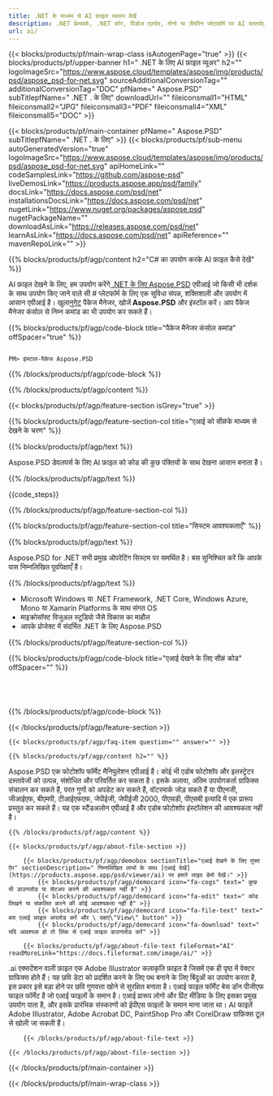 ```yaml
---
title: .NET के माध्यम से AI फ़ाइल स्वरूप देखें
description: .NET फ्रेमवर्क, .NET कोर, विंडोज़ एज़्योर, मोनो या ज़ैमरिन प्लेटफ़ॉर्म पर AI दस्तावेज़ों को लोड करने, प्रस्तुत करने और प्रदर्शित करने के लिए C# स्रोत कोड।
url: ai/
---
```


{{< blocks/products/pf/main-wrap-class isAutogenPage="true" >}}
{{< blocks/products/pf/upper-banner h1=" .NET के लिए AI फ़ाइल व्यूअर" h2="" logoImageSrc="https://www.aspose.cloud/templates/aspose/img/products/psd/aspose_psd-for-net.svg" sourceAdditionalConversionTag="" additionalConversionTag="DOC" pfName=" Aspose.PSD" subTitlepfName=" .NET . के लिए" downloadUrl="" fileiconsmall1="HTML" fileiconsmall2="JPG" fileiconsmall3="PDF" fileiconsmall4="XML" fileiconsmall5="DOC" >}}

{{< blocks/products/pf/main-container pfName=" Aspose.PSD" subTitlepfName=" .NET . के लिए" >}}
{{< blocks/products/pf/sub-menu autoGeneratedVersion="true" logoImageSrc="https://www.aspose.cloud/templates/aspose/img/products/psd/aspose_psd-for-net.svg" apiHomeLink="" codeSamplesLink="https://github.com/aspose-psd" liveDemosLink="https://products.aspose.app/psd/family" docsLink="https://docs.aspose.com/psd/net" installationsDocsLink="https://docs.aspose.com/psd/net" nugetLink="https://www.nuget.org/packages/aspose.psd" nugetPackageName="" downloadAsLink="https://releases.aspose.com/psd/net" learnAsLink="https://docs.aspose.com/psd/net" apiReference="" mavenRepoLink="" >}}

{{% blocks/products/pf/agp/content h2="C# का उपयोग करके AI फ़ाइल कैसे देखें" %}}

AI फ़ाइल देखने के लिए, हम उपयोग करेंगे<a href="/psd/{{< lang-code >}}net"> .NET के लिए Aspose.PSD</a> एपीआई जो किसी भी दर्शक के साथ उपयोग किए जाने वाले सी # प्लेटफॉर्म के लिए एक सुविधा संपन्न, शक्तिशाली और उपयोग में आसान एपीआई है। खुला<a href="https://www.nuget.org/packages/aspose.psd">नुगेट</a> पैकेज मैनेजर, खोजें<b> Aspose.PSD</b> और इंस्टॉल करें। आप पैकेज मैनेजर कंसोल से निम्न कमांड का भी उपयोग कर सकते हैं।

{{% blocks/products/pf/agp/code-block title="पैकेज मैनेजर कंसोल कमांड" offSpacer="true" %}}

```सीएस

PM> इंस्टाल-पैकेज Aspose.PSD

```

{{% /blocks/products/pf/agp/code-block %}}

{{% /blocks/products/pf/agp/content %}}

{{< blocks/products/pf/agp/feature-section isGrey="true" >}}

{{% blocks/products/pf/agp/feature-section-col title="एआई को सी#के माध्यम से देखने के चरण" %}}

{{% blocks/products/pf/agp/text %}}

 Aspose.PSD डेवलपर्स के लिए AI फ़ाइल को कोड की कुछ पंक्तियों के साथ देखना आसान बनाता है।

{{% /blocks/products/pf/agp/text %}}

{{code_steps}}

{{% /blocks/products/pf/agp/feature-section-col %}}

{{% blocks/products/pf/agp/feature-section-col title="सिस्टम आवश्यकताएँ" %}}

{{% blocks/products/pf/agp/text %}}

 Aspose.PSD for .NET सभी प्रमुख ऑपरेटिंग सिस्टम पर समर्थित है। बस सुनिश्चित करें कि आपके पास निम्नलिखित पूर्वापेक्षाएँ हैं।

{{% /blocks/products/pf/agp/text %}}

- Microsoft Windows या .NET Framework, .NET Core, Windows Azure, Mono या Xamarin Platforms के साथ संगत OS
- माइक्रोसॉफ्ट विजुअल स्टूडियो जैसे विकास का माहौल
- आपके प्रोजेक्ट में संदर्भित .NET के लिए Aspose.PSD

{{% /blocks/products/pf/agp/feature-section-col %}}

{{% blocks/products/pf/agp/code-block title="एआई देखने के लिए सी# कोड" offSpacer="" %}}

```सीएस




```

{{% /blocks/products/pf/agp/code-block %}}

{{< /blocks/products/pf/agp/feature-section >}}

    {{< blocks/products/pf/agp/faq-item question="" answer="" >}}
 

<!-- aboutfile Starts -->

    {{% blocks/products/pf/agp/content h2="" %}}

Aspose.PSD एक फोटोशॉप फॉर्मेट मैनिपुलेशन एपीआई है। कोई भी एडोब फोटोशॉप और इलस्ट्रेटर दस्तावेजों को उत्पन्न, संशोधित और परिवर्तित कर सकता है। इसके अलावा, अंतिम उपयोगकर्ता ग्राफिक्स संचालन कर सकते हैं, परत गुणों को अपडेट कर सकते हैं, वॉटरमार्क जोड़ सकते हैं या पीएनजी, जीआईएफ, बीएमपी, टीआईएफएफ, जेपीईजी, जेपीईजी 2000, पीएसडी, पीएसबी इत्यादि में एक प्रारूप प्रस्तुत कर सकते हैं। यह एक स्टैंडअलोन एपीआई है और एडोब फोटोशॉप इंस्टॉलेशन की आवश्यकता नहीं है।  



    {{% /blocks/products/pf/agp/content %}}

    {{< blocks/products/pf/agp/about-file-section >}}

        {{< blocks/products/pf/agp/demobox sectionTitle="एआई देखने के लिए मुफ्त ऐप" sectionDescription=" निम्नलिखित लाभों के साथ [एआई देखें](https://products.aspose.app/psd/viewer/ai) पर हमारे लाइव डेमो देखें।" >}}
            {{< blocks/products/pf/agp/democard icon="fa-cogs" text=" कुछ भी डाउनलोड या सेटअप करने की आवश्यकता नहीं है" >}}
            {{< blocks/products/pf/agp/democard icon="fa-edit" text=" कोड लिखने या संकलित करने की कोई आवश्यकता नहीं है" >}}
            {{< blocks/products/pf/agp/democard icon="fa-file-text" text=" बस एआई फ़ाइल अपलोड करें और \ दबाएं\"View\" button" >}}
            {{< blocks/products/pf/agp/democard icon="fa-download" text=" यदि आवश्यक हो तो लिंक से एआई फ़ाइल डाउनलोड करें" >}}

        {{< blocks/products/pf/agp/about-file-text fileFormat="AI" readMoreLink="https://docs.fileformat.com/image/ai/" >}}
.ai एक्सटेंशन वाली फ़ाइल एक Adobe Illustrator कलाकृति फ़ाइल है जिसमें एक ही पृष्ठ में वेक्टर ग्राफिक्स होते हैं। यह छवि डेटा को प्रदर्शित करने के लिए पथ बनाने के लिए बिंदुओं का उपयोग करता है, इस प्रकार इसे बड़ा होने पर छवि गुणवत्ता खोने से सुरक्षित बनाता है। एआई फाइल फॉर्मेट बेस डॉन पीजीएफ फाइल फॉर्मेट है जो एआई फाइलों के समान है। एआई प्रारूप लोगो और प्रिंट मीडिया के लिए इसका प्रमुख उपयोग पाता है, और इसके प्रारंभिक संस्करणों को ईपीएस फाइलों के समान माना जाता था। AI फाइलें Adobe Illustrator, Adobe Acrobat DC, PaintShop Pro और CorelDraw ग्राफ़िक्स टूल से खोली जा सकती हैं।

        {{< /blocks/products/pf/agp/about-file-text >}}

    {{< /blocks/products/pf/agp/about-file-section >}}

<!-- aboutfile Ends -->



{{< /blocks/products/pf/main-container >}}
    
{{< /blocks/products/pf/main-wrap-class >}}
